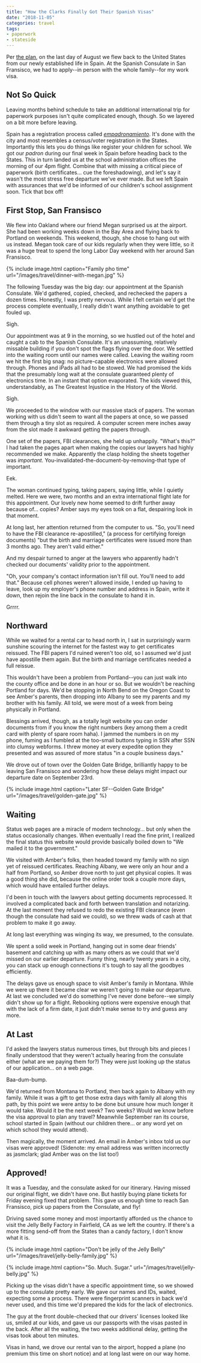 ```yaml
---
title: "How the Clarks Finally Got Their Spanish Visas"
date: "2018-11-05"
categories: travel
tags:
- paperwork
- stateside
---
```


Per [the plan](https://travel.jasonrclark.com/a-plan-emerges/), on the last day
of August we flew back to the United States from our newly established life in
Spain. At the Spanish Consulate in San Fransisco, we had to apply--in person
with the whole family--for my work visa.

## Not So Quick

Leaving months behind schedule to take an additional international trip for
paperwork purposes isn't quite complicated enough, though. So we layered on a
bit more before leaving.

Spain has a registration process
called [_empadronamiento_](http://spainguru.es/2015/04/07/empadronamiento/).
It's done with the city and most resembles a census/voter registration in the
States. Importantly this lets you do things like register your children for
school. We got our _padron_ during our final week in Spain before heading back
to the States. This in turn landed us at the school administration offices the
morning of our 4pm flight. Combine that with missing a critical piece of
paperwork (birth certificates... cue the foreshadowing), and let's say it wasn't
the most stress free departure we've ever made. But we left Spain with
assurances that we'd be informed of our children's school assignment soon. Tick
that box off!

## First Stop, San Fransisco

We flew into Oakland where our friend Megan surprised us at the airport. She had
been working weeks down in the Bay Area and flying back to Portland on weekends.
This weekend, though, she chose to hang out with us instead. Megan took care of
our kids regularly when they were little, so it was a huge treat to spend the
long Labor Day weekend with her around San Fransisco.

{% include image.html caption="Family pho time" url="/images/travel/dinner-with-megan.jpg" %}

The following Tuesday was the big day: our appointment at the Spanish Consulate.
We'd gathered, copied, checked, and rechecked the papers a dozen times.
Honestly, I was pretty nervous. While I felt certain we'd get the process
complete eventually, I really didn't want anything avoidable to get fouled up.

Sigh.

Our appointment was at 9 in the morning, so we hustled out of the hotel and
caught a cab to the Spanish Consulate. It's an unassuming, relatively missable
building if you don't spot the flags flying over the door. We settled into the
waiting room until our names were called. Leaving the waiting room we hit the
first big snag: no picture-capable electronics were allowed through. Phones and
iPads all had to be stowed. We had promised the kids that the presumably long
wait at the consulate guaranteed plenty of electronics time. In an instant that
option evaporated. The kids viewed this, understandably, as The Greatest
Injustice in the History of the World.

Sigh.

We proceeded to the window with our massive stack of papers. The woman working
with us didn't seem to want all the papers at once, so we passed them through a
tiny slot as required. A computer screen mere inches away from the slot made it
awkward getting the papers through.

One set of the papers, FBI clearances, she held up unhappily. "What's this?" I
had taken the pages apart when making the copies our lawyers had highly
recommended we make. Apparently the clasp holding the sheets together
was _important._ You-invalidated-the-document-by-removing-that type of
important.

Eek.

The woman continued typing, taking papers, saying little, while I quietly
melted. Here we were, two months and an extra international flight late for this
appointment. Our lovely new home seemed to drift further away because of...
copies? Amber says my eyes took on a flat, despairing look in that moment.

At long last, her attention returned from the computer to us. "So, you'll need
to have the FBI clearance re-apostilled," (a process for certifying foreign
documents) "but the birth and marriage certificates were issued more than 3
months ago. They aren't valid either."

And my despair turned to anger at the lawyers who apparently hadn't checked our
documents' validity prior to the appointment.

"Oh, your company's contact information isn't fill out. You'll need to add
that." Because cell phones weren't allowed inside, I ended up having to leave,
look up my employer's phone number and address in Spain, write it down, then
rejoin the line back in the consulate to hand it in.

Grrrr.

## Northward

While we waited for a rental car to head north in, I sat in surprisingly warm
sunshine scouring the internet for the fastest way to get certificates reissued.
The FBI papers I'd ruined weren't too old, so I assumed we'd just have apostille
them again. But the birth and marriage certificates needed a full reissue.

This wouldn't have been a problem from Portland--you can just walk into the
county office and be done in an hour or so. But we wouldn't be reaching Portland
for days. We'd be stopping in North Bend on the Oregon Coast to see Amber's
parents, then dropping into Albany to see my parents and my brother with his
family. All told, we were most of a week from being physically in Portland.

Blessings arrived, though, as a totally legit website you can order documents
from if you know the right numbers (key among them a credit card with plenty of
spare room haha). I jammed the numbers in on my phone, fuming as I fumbled at
the too-small buttons typing in SSN after SSN into clumsy webforms. I threw
money at every expedite option they presented and was assured of more status "in
a couple business days."

We drove out of town over the Golden Gate Bridge, brilliantly happy to be
leaving San Fransisco and wondering how these delays might impact our departure
date on September 23rd.

{% include image.html caption="Later SF--Golden Gate Bridge" url="/images/travel/golden-gate.jpg" %}

## Waiting

Status web pages are a miracle of modern technology... but only when the status
occasionally changes. When eventually I read the fine print, I realized the
final status this website would provide basically boiled down to "We mailed it
to the government."

We visited with Amber's folks, then headed toward my family with no sign yet of
reissued certificates. Reaching Albany, we were only an hour and a half from
Portland, so Amber drove north to just get physical copies. It was a good thing
she did, because the online order took a couple more days, which would have
entailed further delays.

I'd been in touch with the lawyers about getting documents reprocessed. It
involved a complicated back and forth between translation and notarizing. At the
last moment they refused to redo the existing FBI clearance (even though the
consulate had said we could), so we threw wads of cash at that problem to make
it go away.

At long last everything was winging its way, we presumed, to the consulate.

We spent a solid week in Portland, hanging out in some dear friends' basement
and catching up with as many others as we could that we'd missed on our earlier
departure. Funny thing, nearly twenty years in a city, you can stack up enough
connections it's tough to say all the goodbyes efficiently.

The delays gave us enough space to visit Amber's family in Montana. While we
were up there it became clear we weren't going to make our departure. At last we
concluded we'd do something I've never done before--we simply didn't show up for
a flight. Rebooking options were expensive enough that with the lack of a firm
date, it just didn't make sense to try and guess any more.

## At Last

I'd asked the lawyers status numerous times, but through bits and pieces I
finally understood that they weren't actually hearing from the consulate either
(what are we paying them for?) They were just looking up the status of our
application... on a web page.

Baa-dum-bump.

We'd returned from Montana to Portland, then back again to Albany with my
family. While it was a gift to get those extra days with family all along this
path, by this point we were antsy to be done but unsure how much longer it would
take. Would it be the next week? Two weeks? Would we know before the visa
approval to plan any travel? Meanwhile September ran its course, school started
in Spain (without our children there... or any word yet on which school they
would attend).

Then magically, the moment arrived. An email in Amber's inbox told us our visas
were approved! (Sidenote: my email address was written incorrectly as jasmclark;
glad Amber was on the list too!)

## Approved!

It was a Tuesday, and the consulate asked for our itinerary. Having missed our
original flight, we didn't have one. But hastily buying plane tickets for Friday
evening fixed that problem. This gave us enough time to reach San Fransisco,
pick up papers from the Consulate, and fly!

Driving saved some money and most importantly afforded us the chance to visit
the Jelly Belly Factory in Fairfield, CA as we left the country. If there's a
more fitting send-off from the States than a candy factory, I don't know what it
is.

{% include image.html caption="Don't be jelly of the Jelly Belly" url="/images/travel/jelly-belly-family.jpg" %}

{% include image.html caption="So. Much. Sugar." url="/images/travel/jelly-belly.jpg" %}

Picking up the visas didn't have a specific appointment time, so we showed up to
the consulate pretty early. We gave our names and IDs, waited, expecting some a
process. There were fingerprint scanners in back we'd never used, and this time
we'd prepared the kids for the lack of electronics.

The guy at the front double-checked that our drivers' licenses looked like us,
smiled at our kids, and gave us our passports with the visas pasted in the back.
After all the waiting, the two weeks additional delay, getting the visas took
about ten minutes.

Visas in hand, we drove our rental van to the airport, hopped a plane (no
premium this time on short notice) and at long last were on our way home.
